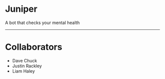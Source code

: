 # Juniper

A bot that checks your mental health
________________________________________________

# Collaborators
 - Dave Chuck
 - Justin Rackley
 - Liam Haley

